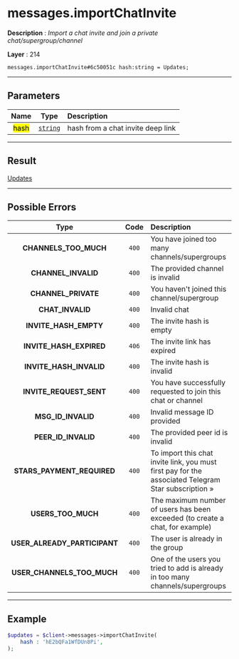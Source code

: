 # messages.importChatInvite

**Description** : *Import a chat invite and join a private chat/supergroup/channel*

**Layer** : 214

```tl
messages.importChatInvite#6c50051c hash:string = Updates;
```

---

## Parameters

| Name | Type | Description |
| :---: | :---: | :--- |
| <mark>hash</mark> | [`string`](type/string) | hash from a chat invite deep link |

---

## Result

[Updates](type/Updates)

---

## Possible Errors

| Type | Code | Description |
| :---: | :---: | :--- |
| **CHANNELS_TOO_MUCH** | `400` | You have joined too many channels/supergroups |
| **CHANNEL_INVALID** | `400` | The provided channel is invalid |
| **CHANNEL_PRIVATE** | `400` | You haven't joined this channel/supergroup |
| **CHAT_INVALID** | `400` | Invalid chat |
| **INVITE_HASH_EMPTY** | `400` | The invite hash is empty |
| **INVITE_HASH_EXPIRED** | `406` | The invite link has expired |
| **INVITE_HASH_INVALID** | `400` | The invite hash is invalid |
| **INVITE_REQUEST_SENT** | `400` | You have successfully requested to join this chat or channel |
| **MSG_ID_INVALID** | `400` | Invalid message ID provided |
| **PEER_ID_INVALID** | `400` | The provided peer id is invalid |
| **STARS_PAYMENT_REQUIRED** | `400` | To import this chat invite link, you must first pay for the associated Telegram Star subscription » |
| **USERS_TOO_MUCH** | `400` | The maximum number of users has been exceeded (to create a chat, for example) |
| **USER_ALREADY_PARTICIPANT** | `400` | The user is already in the group |
| **USER_CHANNELS_TOO_MUCH** | `400` | One of the users you tried to add is already in too many channels/supergroups |

---

## Example

```php
$updates = $client->messages->importChatInvite(
	hash : 'hE2bQFa1WfDUn8Pi',
);
```